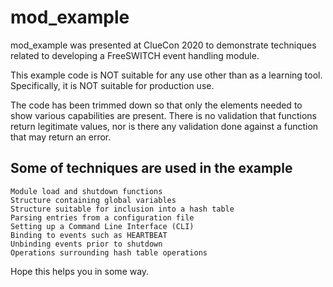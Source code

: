 # mod_example

mod_example was presented at ClueCon 2020 to demonstrate techniques related to developing a FreeSWITCH event handling module.

This example code is NOT suitable for any use other than as a learning tool.  Specifically, it is NOT suitable for production use.

The code has been trimmed down so that only the elements needed to show various capabilities are present.  There is no validation that functions return legitimate values, nor is there any validation done against a function that may return an error.

## Some of techniques are used in the example

```console
Module load and shutdown functions
Structure containing global variables
Structure suitable for inclusion into a hash table
Parsing entries from a configuration file
Setting up a Command Line Interface (CLI)
Binding to events such as HEARTBEAT
Unbinding events prior to shutdown
Operations surrounding hash table operations
```

Hope this helps you in some way.